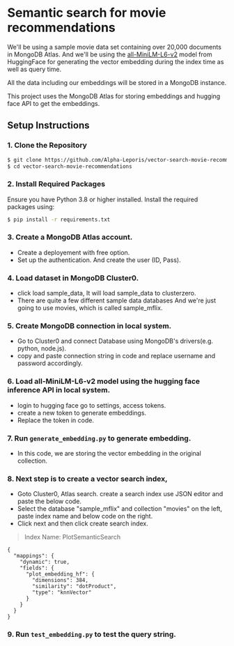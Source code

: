
# Semantic search for movie recommendations

We'll be using a sample movie data set containing over 20,000 documents in MongoDB Atlas. And we'll be using the [all-MiniLM-L6-v2](https://huggingface.co/sentence-transformers/all-MiniLM-L6-v2) model from HuggingFace for generating the vector embedding during the index time as well as query time.

All the data including our embeddings will be stored in a MongoDB instance.

This project uses the MongoDB Atlas for storing embeddings and hugging face API to get the embeddings.

## Setup Instructions
### 1. Clone the Repository
```bash
$ git clone https://github.com/Alpha-Leporis/vector-search-movie-recommendations.git
$ cd vector-search-movie-recommendations
```

### 2. Install Required Packages
Ensure you have Python 3.8 or higher installed. Install the required packages using:
```bash
$ pip install -r requirements.txt
```

### 3. Create a MongoDB Atlas account.
  * Create a deployement with free option.
  * Set up the authentication. And create the user (ID, Pass).

### 4. Load dataset in MongoDB Cluster0.
  * click load sample_data, It will load sample_data to clusterzero.
  * There are quite a few different sample data databases And we're just going to use movies, which is called sample_mflix.

### 5. Create MongoDB connection in local system.
  * Go to Cluster0 and connect Database using MongoDB's drivers(e.g. python, node.js).
  * copy and paste connection string in code and replace username and password accordingly.

### 6. Load all-MiniLM-L6-v2 model using the hugging face inference API in local system.
  * login to hugging face go to settings, access tokens.
  * create a new token to generate embeddings.
  * Replace the token in code.

### 7. Run `generate_embedding.py` to generate embedding.
  * In this code, we are storing the vector embedding in the original collection.

### 8. Next step is to create a vector search index,
  * Goto Cluster0, Atlas search. create a search index use JSON editor and paste the below code.
  * Select the database "sample_mflix" and collection "movies" on the left, paste index name and below code on the right. 
  * Click next and then click create search index.

> Index Name: PlotSemanticSearch

```
{
  "mappings": {
    "dynamic": true,
    "fields": {
      "plot_embedding_hf": {
        "dimensions": 384,
        "similarity": "dotProduct",
        "type": "knnVector"
      }
    }
  }
}
```

### 9. Run `test_embedding.py` to test the query string.